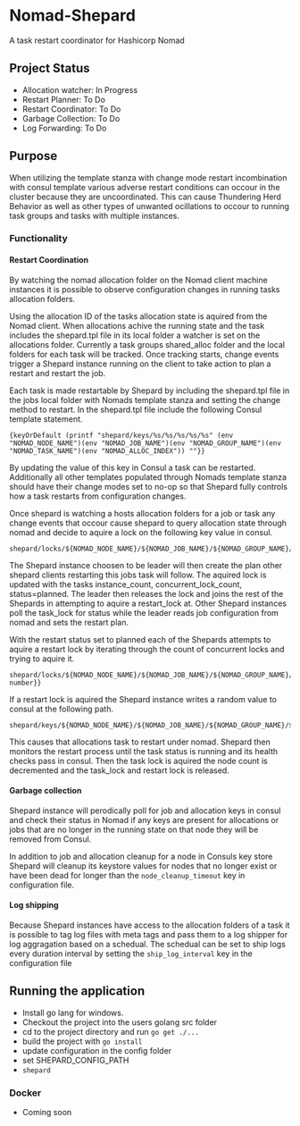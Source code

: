 # Nomad-Shepard
A task restart coordinator for Hashicorp Nomad

## Project Status
 - Allocation watcher: In Progress
 - Restart Planner: To Do
 - Restart Coordinator: To Do
 - Garbage Collection: To Do
 - Log Forwarding: To Do

## Purpose 
When utilizing the template stanza with change mode restart incombination with consul template various adverse restart conditions can occour in the cluster because they are uncoordinated. This can cause Thundering Herd Behavior as well as other types of unwanted ocillations to occour to running task groups and tasks with multiple instances.

### Functionality
#### Restart Coordination
By watching the nomad allocation folder on the Nomad client machine instances it is possible to observe configuration changes in running tasks allocation folders. 

Using the allocation ID of the tasks allocation state is aquired from the Nomad client. When allocations achive the running state and the task includes the shepard.tpl file in its local folder a watcher is set on the allocations folder. Currently a task groups shared_alloc folder and the local folders for each task will be tracked. Once tracking starts, change events trigger a Shepard instance running on the client to take action to plan a restart and restart the job. 

Each task is made restartable by Shepard by including the shepard.tpl file in the jobs local folder with Nomads template stanza and setting the change method to restart. In the shepard.tpl file include the following Consul template statement.
```
{keyOrDefault (printf "shepard/keys/%s/%s/%s/%s/%s" (env "NOMAD_NODE_NAME")(env "NOMAD_JOB_NAME")(env "NOMAD_GROUP_NAME")(env "NOMAD_TASK_NAME")(env "NOMAD_ALLOC_INDEX")) ""}}
```
By updating the value of this key in Consul a task can be restarted. Additionally all other templates populated through Nomads template stanza should have their change modes set to no-op so that Shepard fully controls how a task restarts from configuration changes.

Once shepard is watching a hosts allocation folders for a job or task any change events that occour cause shepard to query allocation state through nomad and decide to aquire a lock on the following key value in consul. 
```
shepard/locks/${NOMAD_NODE_NAME}/${NOMAD_JOB_NAME}/${NOMAD_GROUP_NAME}/${NOMAD_TASK_NAME}/task_lock
```
The Shepard instance choosen to be leader will then create the plan other shepard clients restarting this jobs task will follow.
The aquired lock is updated with the tasks instance_count, concurrent_lock_count, status=planned. The leader then releases the lock and joins the rest of the Shepards in attempting to aquire a restart_lock at. Other Shepard instances poll the task_lock for status while the leader reads job configuration from nomad and sets the restart plan.



With the restart status set to planned each of the Shepards attempts to aquire a restart lock by iterating through the count of concurrent locks and trying to aquire it.
```
shepard/locks/${NOMAD_NODE_NAME}/${NOMAD_JOB_NAME}/${NOMAD_GROUP_NAME}/${NOMAD_TASK_NAME}/restart_lock/{{lock number}}
```

If a restart lock is aquired the Shepard instance writes a random value to consul at the following path.
```
shepard/keys/${NOMAD_NODE_NAME}/${NOMAD_JOB_NAME}/${NOMAD_GROUP_NAME}/${NOMAD_TASK_NAME}/${NOMAD_ALLOC_INDEX}"
```
This causes that allocations task to restart under nomad. Shepard then monitors the restart process until the task status is running and its health checks pass in consul. Then the task lock is aquired the node count is decremented and the task_lock and restart lock is released.

#### Garbage collection
Shepard instance will perodically poll for job and allocation keys in consul and check their status in Nomad if any keys are present for allocations or jobs that are no longer in the running state on that node they will be removed from Consul.

In addition to job and allocation cleanup for a node in Consuls key store Shepard will cleanup its keystore values for nodes that no longer exist or have been dead for longer than the ```node_cleanup_timeout``` key in configuration file. 

#### Log shipping
Because Shepard instances have access to the allocation folders of a task it is possible to tag log files with meta tags and pass them to a log shipper for log aggragation based on a schedual. The schedual can be set to ship logs every duration interval by setting the ```ship_log_interval``` key in the configuration file 


## Running the application

- Install go lang for windows.
- Checkout the project into the users golang src folder
- cd to the project directory and run ```go get ./...```
- build the project with ```go install```
- update configuration in the config folder
- set SHEPARD_CONFIG_PATH
- ```shepard```

### Docker
- Coming soon









